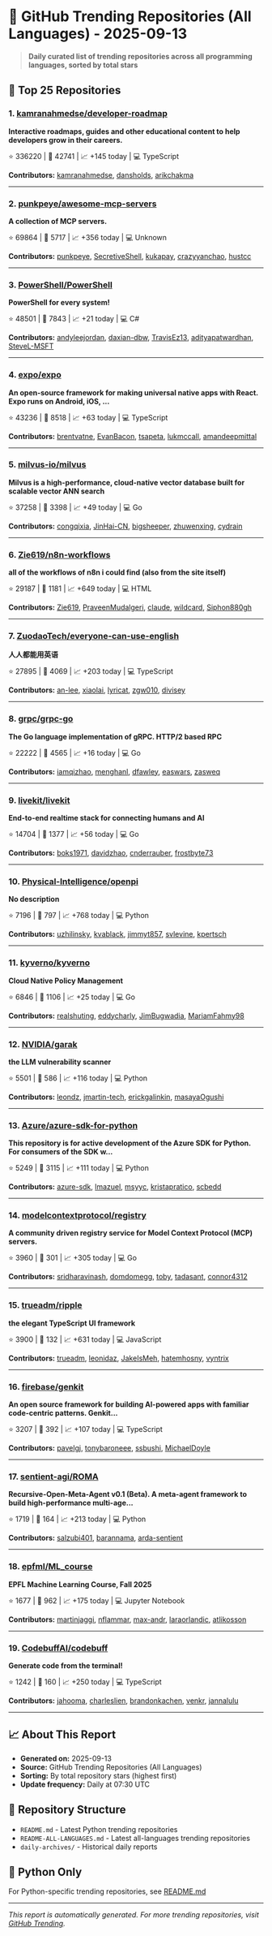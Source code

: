 # 🌟 GitHub Trending Repositories (All Languages) - 2025-09-13

> **Daily curated list of trending repositories across all programming languages, sorted by total stars**

## 🚀 Top 25 Repositories

### 1. [kamranahmedse/developer-roadmap](https://github.com/kamranahmedse/developer-roadmap)

**Interactive roadmaps, guides and other educational content to help developers grow in their careers.**

⭐ 336220 | 🍴 42741 | 📈 +145 today | 💻 TypeScript

**Contributors:** [kamranahmedse](https://github.com/kamranahmedse), [dansholds](https://github.com/dansholds), [arikchakma](https://github.com/arikchakma)

---

### 2. [punkpeye/awesome-mcp-servers](https://github.com/punkpeye/awesome-mcp-servers)

**A collection of MCP servers.**

⭐ 69864 | 🍴 5717 | 📈 +356 today | 💻 Unknown

**Contributors:** [punkpeye](https://github.com/punkpeye), [SecretiveShell](https://github.com/SecretiveShell), [kukapay](https://github.com/kukapay), [crazyyanchao](https://github.com/crazyyanchao), [hustcc](https://github.com/hustcc)

---

### 3. [PowerShell/PowerShell](https://github.com/PowerShell/PowerShell)

**PowerShell for every system!**

⭐ 48501 | 🍴 7843 | 📈 +21 today | 💻 C#

**Contributors:** [andyleejordan](https://github.com/andyleejordan), [daxian-dbw](https://github.com/daxian-dbw), [TravisEz13](https://github.com/TravisEz13), [adityapatwardhan](https://github.com/adityapatwardhan), [SteveL-MSFT](https://github.com/SteveL-MSFT)

---

### 4. [expo/expo](https://github.com/expo/expo)

**An open-source framework for making universal native apps with React. Expo runs on Android, iOS, ...**

⭐ 43236 | 🍴 8518 | 📈 +63 today | 💻 TypeScript

**Contributors:** [brentvatne](https://github.com/brentvatne), [EvanBacon](https://github.com/EvanBacon), [tsapeta](https://github.com/tsapeta), [lukmccall](https://github.com/lukmccall), [amandeepmittal](https://github.com/amandeepmittal)

---

### 5. [milvus-io/milvus](https://github.com/milvus-io/milvus)

**Milvus is a high-performance, cloud-native vector database built for scalable vector ANN search**

⭐ 37258 | 🍴 3398 | 📈 +49 today | 💻 Go

**Contributors:** [congqixia](https://github.com/congqixia), [JinHai-CN](https://github.com/JinHai-CN), [bigsheeper](https://github.com/bigsheeper), [zhuwenxing](https://github.com/zhuwenxing), [cydrain](https://github.com/cydrain)

---

### 6. [Zie619/n8n-workflows](https://github.com/Zie619/n8n-workflows)

**all of the workflows of n8n i could find (also from the site itself)**

⭐ 29187 | 🍴 1181 | 📈 +649 today | 💻 HTML

**Contributors:** [Zie619](https://github.com/Zie619), [PraveenMudalgeri](https://github.com/PraveenMudalgeri), [claude](https://github.com/claude), [wildcard](https://github.com/wildcard), [Siphon880gh](https://github.com/Siphon880gh)

---

### 7. [ZuodaoTech/everyone-can-use-english](https://github.com/ZuodaoTech/everyone-can-use-english)

**人人都能用英语**

⭐ 27895 | 🍴 4069 | 📈 +203 today | 💻 TypeScript

**Contributors:** [an-lee](https://github.com/an-lee), [xiaolai](https://github.com/xiaolai), [lyricat](https://github.com/lyricat), [zgw010](https://github.com/zgw010), [divisey](https://github.com/divisey)

---

### 8. [grpc/grpc-go](https://github.com/grpc/grpc-go)

**The Go language implementation of gRPC. HTTP/2 based RPC**

⭐ 22222 | 🍴 4565 | 📈 +16 today | 💻 Go

**Contributors:** [iamqizhao](https://github.com/iamqizhao), [menghanl](https://github.com/menghanl), [dfawley](https://github.com/dfawley), [easwars](https://github.com/easwars), [zasweq](https://github.com/zasweq)

---

### 9. [livekit/livekit](https://github.com/livekit/livekit)

**End-to-end realtime stack for connecting humans and AI**

⭐ 14704 | 🍴 1377 | 📈 +56 today | 💻 Go

**Contributors:** [boks1971](https://github.com/boks1971), [davidzhao](https://github.com/davidzhao), [cnderrauber](https://github.com/cnderrauber), [frostbyte73](https://github.com/frostbyte73)

---

### 10. [Physical-Intelligence/openpi](https://github.com/Physical-Intelligence/openpi)

**No description**

⭐ 7196 | 🍴 797 | 📈 +768 today | 💻 Python

**Contributors:** [uzhilinsky](https://github.com/uzhilinsky), [kvablack](https://github.com/kvablack), [jimmyt857](https://github.com/jimmyt857), [svlevine](https://github.com/svlevine), [kpertsch](https://github.com/kpertsch)

---

### 11. [kyverno/kyverno](https://github.com/kyverno/kyverno)

**Cloud Native Policy Management**

⭐ 6846 | 🍴 1106 | 📈 +25 today | 💻 Go

**Contributors:** [realshuting](https://github.com/realshuting), [eddycharly](https://github.com/eddycharly), [JimBugwadia](https://github.com/JimBugwadia), [MariamFahmy98](https://github.com/MariamFahmy98)

---

### 12. [NVIDIA/garak](https://github.com/NVIDIA/garak)

**the LLM vulnerability scanner**

⭐ 5501 | 🍴 586 | 📈 +116 today | 💻 Python

**Contributors:** [leondz](https://github.com/leondz), [jmartin-tech](https://github.com/jmartin-tech), [erickgalinkin](https://github.com/erickgalinkin), [masayaOgushi](https://github.com/masayaOgushi)

---

### 13. [Azure/azure-sdk-for-python](https://github.com/Azure/azure-sdk-for-python)

**This repository is for active development of the Azure SDK for Python. For consumers of the SDK w...**

⭐ 5249 | 🍴 3115 | 📈 +111 today | 💻 Python

**Contributors:** [azure-sdk](https://github.com/azure-sdk), [lmazuel](https://github.com/lmazuel), [msyyc](https://github.com/msyyc), [kristapratico](https://github.com/kristapratico), [scbedd](https://github.com/scbedd)

---

### 14. [modelcontextprotocol/registry](https://github.com/modelcontextprotocol/registry)

**A community driven registry service for Model Context Protocol (MCP) servers.**

⭐ 3960 | 🍴 301 | 📈 +305 today | 💻 Go

**Contributors:** [sridharavinash](https://github.com/sridharavinash), [domdomegg](https://github.com/domdomegg), [toby](https://github.com/toby), [tadasant](https://github.com/tadasant), [connor4312](https://github.com/connor4312)

---

### 15. [trueadm/ripple](https://github.com/trueadm/ripple)

**the elegant TypeScript UI framework**

⭐ 3900 | 🍴 132 | 📈 +631 today | 💻 JavaScript

**Contributors:** [trueadm](https://github.com/trueadm), [leonidaz](https://github.com/leonidaz), [JakeIsMeh](https://github.com/JakeIsMeh), [hatemhosny](https://github.com/hatemhosny), [vyntrix](https://github.com/vyntrix)

---

### 16. [firebase/genkit](https://github.com/firebase/genkit)

**An open source framework for building AI-powered apps with familiar code-centric patterns. Genkit...**

⭐ 3207 | 🍴 392 | 📈 +107 today | 💻 TypeScript

**Contributors:** [pavelgj](https://github.com/pavelgj), [tonybaroneee](https://github.com/tonybaroneee), [ssbushi](https://github.com/ssbushi), [MichaelDoyle](https://github.com/MichaelDoyle)

---

### 17. [sentient-agi/ROMA](https://github.com/sentient-agi/ROMA)

**Recursive-Open-Meta-Agent v0.1 (Beta). A meta-agent framework to build high-performance multi-age...**

⭐ 1719 | 🍴 164 | 📈 +213 today | 💻 Python

**Contributors:** [salzubi401](https://github.com/salzubi401), [barannama](https://github.com/barannama), [arda-sentient](https://github.com/arda-sentient)

---

### 18. [epfml/ML_course](https://github.com/epfml/ML_course)

**EPFL Machine Learning Course, Fall 2025**

⭐ 1677 | 🍴 962 | 📈 +175 today | 💻 Jupyter Notebook

**Contributors:** [martinjaggi](https://github.com/martinjaggi), [nflammar](https://github.com/nflammar), [max-andr](https://github.com/max-andr), [laraorlandic](https://github.com/laraorlandic), [atlikosson](https://github.com/atlikosson)

---

### 19. [CodebuffAI/codebuff](https://github.com/CodebuffAI/codebuff)

**Generate code from the terminal!**

⭐ 1242 | 🍴 160 | 📈 +250 today | 💻 TypeScript

**Contributors:** [jahooma](https://github.com/jahooma), [charleslien](https://github.com/charleslien), [brandonkachen](https://github.com/brandonkachen), [venkr](https://github.com/venkr), [jannalulu](https://github.com/jannalulu)

---


## 📈 About This Report

- **Generated on:** 2025-09-13
- **Source:** GitHub Trending Repositories (All Languages)
- **Sorting:** By total repository stars (highest first)
- **Update frequency:** Daily at 07:30 UTC

## 🔗 Repository Structure

- `README.md` - Latest Python trending repositories
- `README-ALL-LANGUAGES.md` - Latest all-languages trending repositories
- `daily-archives/` - Historical daily reports

## 🐍 Python Only

For Python-specific trending repositories, see [README.md](./README.md)

---

*This report is automatically generated. For more trending repositories, visit [GitHub Trending](https://github.com/trending).*
